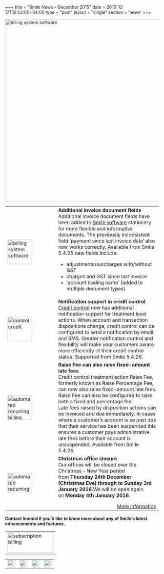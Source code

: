 +++
title = "Smile News – December 2015"
date = 2015-12-17T12:02:00+04:00
type = "post"
layout = "single"
section = 'news'
+++

<p><img class="alignnone" src="https://gallery.mailchimp.com/59da774bd029eb6c22f2fb236/images/275fd37b-4f0a-49e7-9904-80c5cf803b30.png" alt="billing system software" width="750" height="594" align="centre"></p>
<table border="0" width="100%" cellspacing="0" cellpadding="0">
<tbody>
<tr>
<td valign="middle" width="150"><img class="alignnone" src="https://gallery.mailchimp.com/59da774bd029eb6c22f2fb236/images/56dfc55f-53c3-4506-afbc-990169df2afb.png" alt="billing system software" width="80" height="80"></td>
<td align="left" valign="top"><strong>Additional invoice document fields</strong><br>
Additional invoice document fields have been added to <a href="/solutions/smile/">Smile software</a> stationery for more flexible and informative documents. The previously inconsistent field ‘payment since last invoice date’ also now works correctly.&nbsp;Available from Smile 5.4.25 new fields include:<p></p>
<ul>
<li>adjustments/surcharges with/without GST</li>
<li>charges and GST since last invoice</li>
<li>‘account trading name’ (added to multiple document types)</li>
</ul>
</td>
</tr>
<tr>
<td valign="middle" width="150"><img class="alignnone" src="https://gallery.mailchimp.com/59da774bd029eb6c22f2fb236/images/ad404093-b10d-4b78-949e-5d5728d73af3.png" alt="control credit" width="80" height="80"></td>
<td align="left" valign="top"><strong>Notification support in credit control</strong><br>
<a href="https://docs.inomial.com/refguides/qr_creditcontrol_html/qr_creditcontrol/creditcontroloverview">Credit control</a> now has additional notification support for treatment level actions. When account and transaction dispositions change, credit control can be configured to send a notification by email and SMS. Greater notification control and flexibility will make your customers aware more efficiently of their credit control status. Supported from Smile 5.4.26.</td>
</tr>
<tr>
<td valign="middle" width="150"><img class="alignnone" src="https://gallery.mailchimp.com/59da774bd029eb6c22f2fb236/images/681e628f-ed88-4e59-b757-f113d45840dd.png" alt="automated recurring billing" width="80" height="80"></td>
<td align="left" valign="top"><strong>Raise Fee can also raise fixed-amount late fees</strong><br>
Credit control treatment action Raise Fee, formerly known as Raise Percentage Fee, can now also raise fixed-amount late fees. Raise Fee can also be configured to raise both a fixed and percentage fee.<br>
Late fees raised by disposition actions can be invoiced and due immediately. In cases where a customer’s account is so past due that their service has been suspended this ensures a customer pays administrative late fees before their account is unsuspended. Available from Smile 5.4.26.</td>
</tr>
<tr>
<td valign="middle" width="150"><img class="alignnone" src="https://gallery.mailchimp.com/59da774bd029eb6c22f2fb236/images/8d065ba5-3878-4c14-b1f1-67f0176669a0.png" alt="automated recurring billing" width="80" height="63"></td>
<td align="left" valign="top"><strong>Christmas office closure</strong><br>
Our offices will be closed over the Christmas – New Year period from&nbsp;<strong>Thursday 24th December (Christmas&nbsp;Eve) through to Sunday 3rd January 2016</strong>.We will be open again on&nbsp;<strong>Monday 4th January 2016</strong>.<p></p>
<div align="right"><a href="/christmas-and-new-year-office-arrangements/" target="_blank">More information</a></div>
</td>
</tr>
</tbody>
</table>
<div><strong>Contact Inomial if you’d like to know more about any of Smile’s latest enhancements and features.</strong></div>
<table class="mcnImageBlock" border="0" width="100%" cellspacing="0" cellpadding="0">
<tbody>
<tr>
<td class="mcnImageContent" valign="top"><img class="mcnImage aligncenter" src="http://gallery.mailchimp.com/59da774bd029eb6c22f2fb236/images/fdcfdc0e-c7aa-4df0-9a08-28f40d23371a.png" alt="subscription billing" width="150" height="67" align="center"></td>
</tr>
</tbody>
</table>
<table id="templateColumns" border="0" width="100%" cellspacing="0" cellpadding="0">
<tbody>
<tr>
<td class="mcnFollowIconContent" align="center" valign="middle" width="24"><a href="/" target="_blank"><img class="alignnone" src="http://cdn-images.mailchimp.com/icons/social-block-v2/gray-link-48.png" alt="subscription billing" width="24" height="24"></a></td>
<td class="mcnFollowIconContent" align="center" valign="middle" width="24"><a href="http://www.facebook.com/inomial" target="_blank"><img class="alignnone" src="http://cdn-images.mailchimp.com/icons/social-block-v2/gray-facebook-48.png" alt="flow control" width="24" height="24"></a></td>
<td class="mcnFollowIconContent" align="center" valign="middle" width="24"><a href="http://www.twitter.com/inomial" target="_blank"><img class="alignnone" src="http://cdn-images.mailchimp.com/icons/social-block-v2/gray-twitter-48.png" alt="flow control" width="24" height="24"></a></td>
<td class="mcnFollowIconContent" align="center" valign="middle" width="24"><a href="http://www.linkedin.com/company/inomial-pty-ltd" target="_blank"><img class="alignnone" src="http://cdn-images.mailchimp.com/icons/social-block-v2/gray-linkedin-48.png" alt="saas iaas paas" width="24" height="24"></a></td>
</tr>
</tbody>
</table>
